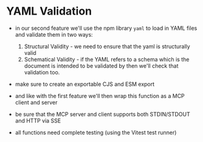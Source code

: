 # YAML Validation

- in our second feature we'll use the npm library `yaml` to load in YAML files and validate them in two ways:

    1. Structural Validity - we need to ensure that the yaml is structurally valid 
    2. Schematical Validity - if the YAML refers to a schema which is the document is intended to be validated by then we'll check that validation too.

- make sure to create an exportable CJS and ESM export 
- and like with the first feature we'll then wrap this function as a MCP client and server
- be sure that the MCP server and client supports both STDIN/STDOUT and HTTP via SSE
- all functions need complete testing (using the Vitest test runner)
